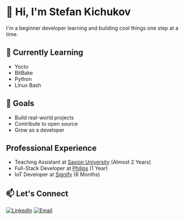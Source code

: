 # 👋 Hi, I'm Stefan Kichukov

I'm a beginner developer learning and building cool things one step at a time.

## 🌱 Currently Learning
- Yocto
- BitBake
- Python
- Linux Bash

## 🚀 Goals
- Build real-world projects
- Contribute to open source
- Grow as a developer
## Professional Experience
  - Teaching Assistant at [Saxion University](https://www.saxion.edu/) (Almost 2 Years) 
  - Full-Stack Developer at [Philips](https://www.philips.nl/) (1 Year)
  - IoT Developer at [Signify](https://www.signify.com/global) (6 Months)
## 📫 Let's Connect
[![LinkedIn](https://img.shields.io/badge/LinkedIn-blue?logo=linkedin&logoColor=white)](https://www.linkedin.com/in/stefan-kichukov-6a635024a/)
[![Email](https://img.shields.io/badge/Email-red?logo=gmail&logoColor=white)](mailto:stefan.kichukov02@gmail.com)
